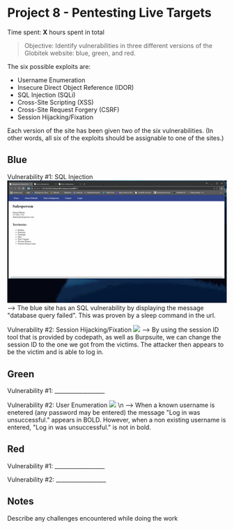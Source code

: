 # Project 8 - Pentesting Live Targets

Time spent: **X** hours spent in total

> Objective: Identify vulnerabilities in three different versions of the Globitek website: blue, green, and red.

The six possible exploits are:
* Username Enumeration
* Insecure Direct Object Reference (IDOR)
* SQL Injection (SQLi)
* Cross-Site Scripting (XSS)
* Cross-Site Request Forgery (CSRF)
* Session Hijacking/Fixation

Each version of the site has been given two of the six vulnerabilities. (In other words, all six of the exploits should be assignable to one of the sites.)

## Blue

Vulnerability #1: SQL Injection
<img src="https://github.com/dannyd2/Week_8/blob/master/Exploit_1_BLUE.gif" width="800">
--> The blue site has an SQL vulnerability by displaying the message "database query failed". This was proven by a sleep command in the url. 

Vulnerability #2: Session Hijacking/Fixation
<img src="https://github.com/dannyd2/Week_8/blob/master/Exploit_2_BLUE.gif" width="800">
--> By using the session ID tool that is provided by codepath, as well as Burpsuite, we can change the session ID to the one we got from the victims. The attacker then appears to be the victim and is able to log in.

## Green

Vulnerability #1: __________________

Vulnerability #2: User Enumeration 
<img src="ttps://github.com/dannyd2/Week_8/blob/master/Exploit_1_GREEN.gif" width="800">
\n --> When a known username is enetered (any password may be entered) the message "Log in was unsuccessful." appears in BOLD. However, when a non existing username is entered, "Log in was unsuccessful." is not in bold. 

## Red

Vulnerability #1: __________________

Vulnerability #2: __________________


## Notes

Describe any challenges encountered while doing the work

